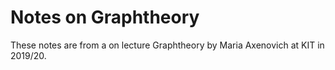 # Notes on Graphtheory
These notes are from a on lecture Graphtheory by Maria Axenovich at KIT in 2019/20.
